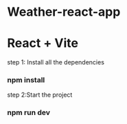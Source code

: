 # Weather-react-app

# React + Vite

step 1: Install all the dependencies
<h3>npm install</h3>

step 2:Start the project
<h3>npm run dev</h3>
